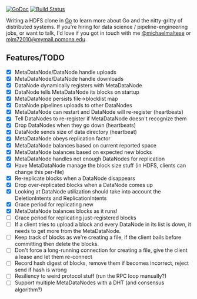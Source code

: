 [![GoDoc](https://godoc.org/github.com/michaelmaltese/golang-distributed-filesystem?status.png)](https://godoc.org/github.com/michaelmaltese/golang-distributed-filesystem) [![Build Status](https://travis-ci.org/michaelmaltese/golang-distributed-filesystem.svg?branch=master)](https://travis-ci.org/michaelmaltese/golang-distributed-filesystem)

Writing a HDFS clone in [Go](http://golang.org) to learn more about Go and the nitty-gritty of distributed systems. If you're hiring for data science / pipeline-engineering jobs, or want to talk, I'd love if you got in touch with me [@michaelmaltese](https://twitter.com/michaelmaltese) or [mjm72010@mymail.pomona.edu](mailto:mjm72010@mymail.pomona.edu).

## Features/TODO

- [x] MetaDataNode/DataNode handle uploads
- [x] MetaDataNode/DataNode handle downloads
- [x] DataNode dynamically registers with MetaDataNode
- [x] DataNode tells MetaDataNode its blocks on startup
- [x] MetaDataNode persists file->blocklist map
- [x] DataNode pipelines uploads to other DataNodes
- [x] MetaDataNode can restart and DataNode will re-register (heartbeats)
- [x] Tell DataNodes to re-register if MetaDataNode doesn't recognize them
- [x] Drop DataNodes when they go down (heartbeats)
- [x] DataNode sends size of data directory (heartbeat)
- [x] MetaDataNode obeys replication factor
- [x] MetaDataNode balances based on current reported space
- [x] MetaDataNode balances based on expected new blocks
- [x] MetaDataNode handles not enough DataNodes for replication
- [x] Have MetaDataNode manage the block size stuff (in HDFS, clients can change this per-file)
- [x] Re-replicate blocks when a DataNode disappears
- [x] Drop over-replicated blocks when a DataNode comes up
- [x] Looking at DataNode utilization should take into account the DeletionIntents and ReplicationIntents
- [x] Grace period for replicating new
- [x] MetaDataNode balances blocks as it runs!
- [ ] Grace period for replicating just-registered blocks
- [ ] If a client tries to upload a block and every DataNode in its list is down, it needs to get more from the MetaDataNode.
- [ ] Keep track of blocks as we're creating a file, if the client bails before committing then delete the blocks.
- [ ] Don't force a long-running connection for creating a file, give the client a lease and let them re-connect
- [ ] Record hash digest of blocks, remove them if becomes incorrect, reject send if hash is wrong
- [ ] Resiliency to weird protocol stuff (run the RPC loop manually?)
- [ ] Support multiple MetaDataNodes with a DHT (and consensus algorithm?)